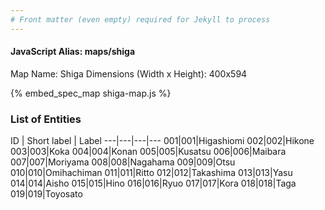 ```yaml
---
# Front matter (even empty) required for Jekyll to process
---
```


#### JavaScript Alias: maps/shiga

Map Name: Shiga
Dimensions (Width x Height): 400x594



{% embed_spec_map shiga-map.js %}

### List of Entities

ID | Short label | Label
---|---|---|---
001|001|Higashiomi
002|002|Hikone
003|003|Koka
004|004|Konan
005|005|Kusatsu
006|006|Maibara
007|007|Moriyama
008|008|Nagahama
009|009|Otsu
010|010|Omihachiman
011|011|Ritto
012|012|Takashima
013|013|Yasu
014|014|Aisho
015|015|Hino
016|016|Ryuo
017|017|Kora
018|018|Taga
019|019|Toyosato